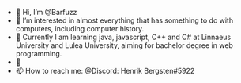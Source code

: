 - 👋 Hi, I’m @Barfuzz
- 👀 I’m interested in almost everything that has something to do with computers, including computer history. 
- 🌱 Currently I am learning java, javascript, C++ and C# at Linnaeus University and Lulea University, aiming for bachelor degree in web programming.
- 💞️ 
- 📫 How to reach me: @Discord: Henrik Bergsten#5922 

